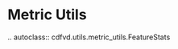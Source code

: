 # Metric Utils

<!-- prettier-ignore-start -->

.. autoclass:: cdfvd.utils.metric_utils.FeatureStats

<!-- prettier-ignore-end -->
